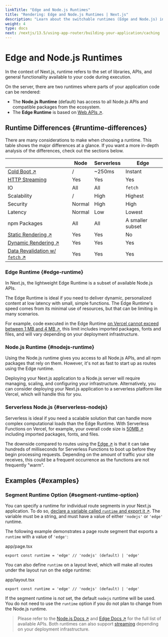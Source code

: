 ```yaml
---
linkTitle: "Edge and Node.js Runtimes"
title: "Rendering: Edge and Node.js Runtimes | Next.js"
description: "Learn about the switchable runtimes (Edge and Node.js) in Next.js."
weight: 4
type: docs
next: /nextjs/13.5/using-app-router/building-your-application/caching
---
```


# Edge and Node.js Runtimes

In the context of Next.js, runtime refers to the set of libraries, APIs, and general functionality available to your code during execution.

On the server, there are two runtimes where parts of your application code can be rendered:

- The **Node.js Runtime** (default) has access to all Node.js APIs and compatible packages from the ecosystem.
- The **Edge Runtime** is based on [Web APIs ↗](https://nextjs.org/docs/app/api-reference/edge.html).

## Runtime Differences {#runtime-differences}

There are many considerations to make when choosing a runtime. This table shows the major differences at a glance. If you want a more in-depth analysis of the differences, check out the sections below.

||Node|Serverless|Edge|
|---|---|---|---|
|[Cold Boot ↗](https://vercel.com/docs/concepts/get-started/compute#cold-and-hot-boots?utm_source=next-site&utm_medium=docs&utm_campaign=next-website)|/|~250ms|Instant|
|[HTTP Streaming](/nextjs/13.5/using-app-router/building-your-application/routing/loading-ui-and-streaming)|Yes|Yes|Yes|
|IO|All|All|`fetch`|
|Scalability|/|High|Highest|
|Security|Normal|High|High|
|Latency|Normal|Low|Lowest|
|npm Packages|All|All|A smaller subset|
|[Static Rendering ↗](https://nextjs.org/docs/app/building-your-application/rendering/server-components.html#static-rendering-default)|Yes|Yes|No|
|[Dynamic Rendering ↗](https://nextjs.org/docs/app/building-your-application/rendering/server-components.html#dynamic-rendering)|Yes|Yes|Yes|
|[Data Revalidation w/ `fetch` ↗](https://nextjs.org/docs/app/building-your-application/data-fetching/fetching-caching-and-revalidating.html#revalidating-data)|Yes|Yes|Yes|


### Edge Runtime {#edge-runtime}

In Next.js, the lightweight Edge Runtime is a subset of available Node.js APIs.

The Edge Runtime is ideal if you need to deliver dynamic, personalized content at low latency with small, simple functions. The Edge Runtime's speed comes from its minimal use of resources, but that can be limiting in many scenarios.

For example, code executed in the Edge Runtime [on Vercel cannot exceed between 1 MB and 4 MB ↗](https://vercel.com/docs/concepts/limits/overview#edge-middleware-and-edge-functions-size), this limit includes imported packages, fonts and files, and will vary depending on your deployment infrastructure.

### Node.js Runtime {#nodejs-runtime}

Using the Node.js runtime gives you access to all Node.js APIs, and all npm packages that rely on them. However, it's not as fast to start up as routes using the Edge runtime.

Deploying your Next.js application to a Node.js server will require managing, scaling, and configuring your infrastructure. Alternatively, you can consider deploying your Next.js application to a serverless platform like Vercel, which will handle this for you.

### Serverless Node.js {#serverless-nodejs}

Serverless is ideal if you need a scalable solution that can handle more complex computational loads than the Edge Runtime. With Serverless Functions on Vercel, for example, your overall code size is [50MB ↗](https://vercel.com/docs/concepts/limits/overview#serverless-function-size) including imported packages, fonts, and files.

The downside compared to routes using the [Edge ↗](https://vercel.com/docs/concepts/functions/edge-functions) is that it can take hundreds of milliseconds for Serverless Functions to boot up before they begin processing requests. Depending on the amount of traffic your site receives, this could be a frequent occurrence as the functions are not frequently "warm".

## Examples {#examples}

### Segment Runtime Option {#segment-runtime-option}

You can specify a runtime for individual route segments in your Next.js application. To do so, [declare a variable called `runtime` and export it ↗](https://nextjs.org/docs/app/api-reference/file-conventions/route-segment-config.html). The variable must be a string, and must have a value of either `'nodejs'` or `'edge'` runtime.

The following example demonstrates a page route segment that exports a `runtime` with a value of `'edge'`:


app/page.tsx
```
export const runtime = 'edge' // 'nodejs' (default) | 'edge'
```

You can also define `runtime` on a layout level, which will make all routes under the layout run on the edge runtime:


app/layout.tsx
```
export const runtime = 'edge' // 'nodejs' (default) | 'edge'
```

If the segment runtime is *not* set, the default `nodejs` runtime will be used. You do not need to use the `runtime` option if you do not plan to change from the Node.js runtime.

> Please refer to the [Node.js Docs ↗](https://nodejs.org/docs/latest/api/) and [Edge Docs ↗](https://nextjs.org/docs/app/api-reference/edge.html) for the full list of available APIs. Both runtimes can also support [streaming](/nextjs/13.5/using-app-router/building-your-application/routing/loading-ui-and-streaming) depending on your deployment infrastructure.
> 
